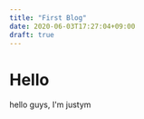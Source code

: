 ```yaml
---
title: "First Blog"
date: 2020-06-03T17:27:04+09:00
draft: true
---
```


# Hello
hello guys, I'm justym
